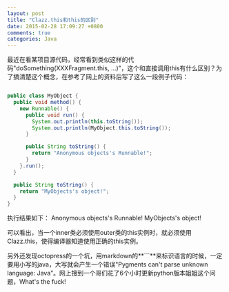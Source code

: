 ```yaml
---
layout: post
title: "Clazz.this和this的区别"
date: 2015-02-28 17:09:27 +0800
comments: true
categories: Java
---
```


最近在看某项目源代码，经常看到类似这样的代码"doSomething(XXXFragment.this, ...)"，这个和直接调用this有什么区别？为了搞清楚这个概念，在参考了网上的资料后写了这么一段例子代码：

```java

public class MyObject {
  public void method() {
    new Runnable() {
      public void run() {
        System.out.println(this.toString());
        System.out.println(MyObject.this.toString());
      }

      public String toString() {
        return "Anonymous objects's Runnable!";
      }
    }.run();
  }

  public String toString() {
    return "MyObjects's object!";
  }
}

```

执行结果如下：
Anonymous objects's Runnable!
MyObjects's object!

可以看出，当一个inner类必须使用outer类的this实例时，就必须使用Clazz.this，使得编译器知道使用正确的this实例。

另外还发现octopress的一个坑，用markdown的**```**来标识语言的时候，一定要用小写的java，大写就会产生一个错误"Pygments can't parse unknown language: Java"。网上搜到一个哥们花了6个小时更新python版本姐姐这个问题，What's the fuck!